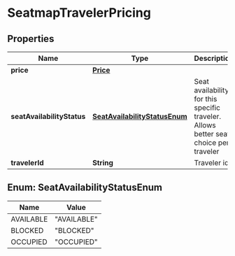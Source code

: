 

# SeatmapTravelerPricing


## Properties

| Name | Type | Description | Notes |
|------------ | ------------- | ------------- | -------------|
|**price** | [**Price**](Price.md) |  |  [optional] |
|**seatAvailabilityStatus** | [**SeatAvailabilityStatusEnum**](#SeatAvailabilityStatusEnum) | Seat availability for this specific traveler. Allows better seat choice per traveler |  [optional] |
|**travelerId** | **String** | Traveler id |  [optional] |



## Enum: SeatAvailabilityStatusEnum

| Name | Value |
|---- | -----|
| AVAILABLE | &quot;AVAILABLE&quot; |
| BLOCKED | &quot;BLOCKED&quot; |
| OCCUPIED | &quot;OCCUPIED&quot; |



